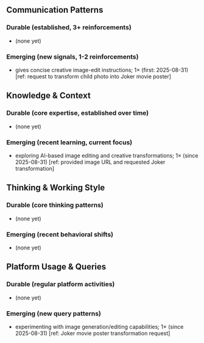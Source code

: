## Communication Patterns
### Durable (established, 3+ reinforcements)
- (none yet)

### Emerging (new signals, 1-2 reinforcements)
- gives concise creative image-edit instructions; 1× (first: 2025-08-31) [ref: request to transform child photo into Joker movie poster]

## Knowledge & Context
### Durable (core expertise, established over time)
- (none yet)

### Emerging (recent learning, current focus)
- exploring AI-based image editing and creative transformations; 1× (since 2025-08-31) [ref: provided image URL and requested Joker transformation]

## Thinking & Working Style
### Durable (core thinking patterns)
- (none yet)

### Emerging (recent behavioral shifts)
- (none yet)

## Platform Usage & Queries
### Durable (regular platform activities)
- (none yet)

### Emerging (new query patterns)
- experimenting with image generation/editing capabilities; 1× (since 2025-08-31) [ref: Joker movie poster transformation request]